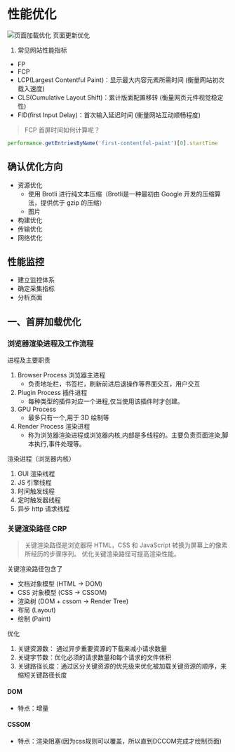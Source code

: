 # 性能优化

![页面加载优化](https://web.dev/fast/)
页面更新优化

1. 常见网站性能指标

- FP
- FCP
- LCP(Largest Contentful Paint)：显示最大内容元素所需时间 (衡量网站初次载入速度)
- CLS(Cumulative Layout Shift)：累计版面配置移转 (衡量网页元件视觉稳定性)
- FID(first Input Delay)：首次输入延迟时间 (衡量网站互动顺畅程度)

> FCP 首屏时间如何计算呢？

```js
performance.getEntriesByName('first-contentful-paint')[0].startTime
```

## 确认优化方向

  - 资源优化
    - 使用 Brotli 进行纯文本压缩（Brotli是一种最初由 Google 开发的压缩算法，提供优于 gzip 的压缩）
    - 图片
  - 构建优化
  - 传输优化
  - 网络优化

## 性能监控

  - 建立监控体系
  - 确定采集指标
  - 分析页面

## 一、首屏加载优化


### 浏览器渲染进程及工作流程

进程及主要职责

1. Browser Process 浏览器主进程
    - 负责地址栏，书签栏，刷新前进后退操作等界面交互，用户交互
2. Plugin Process 插件进程
    - 每种类型的插件对应一个进程,仅当使用该插件时才创建。
3. GPU Process
    - 最多只有一个,用于 3D 绘制等
4. Render Process 渲染进程
    - 称为浏览器渲染进程或浏览器内核,内部是多线程的。主要负责页面渲染,脚本执行,事件处理等。 

渲染进程（浏览器内核）

1. GUI 渲染线程
2. JS 引擎线程
3. 时间触发线程
4. 定时触发器线程
5. 异步 http 请求线程 

### 关键渲染路径 CRP

> 关键渲染路径是浏览器将 HTML，CSS 和 JavaScript 转换为屏幕上的像素所经历的步骤序列。
> 优化关键渲染路径可提高渲染性能。

关键渲染路径包含了

- 文档对象模型 (HTML -> DOM)
- CSS 对象模型 (CSS -> CSSOM)
- 渲染树 (DOM + cssom -> Render Tree)
- 布局 (Layout)
- 绘制 (Paint)

优化

1. 关键资源数： 通过异步重要资源的下载来减小请求数量
2. 关键字节数：优化必须的请求数量和每个请求的文件体积
3. 关键路径长度：通过区分关键资源的优先级来优化被加载关键资源的顺序，来缩短关键路径长度


#### DOM

- 特点：增量


#### CSSOM

- 特点：渲染阻塞(因为css规则可以覆盖，所以直到DCCOM完成才绘制页面)
